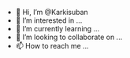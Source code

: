 - 👋 Hi, I’m @Karkisuban
- 👀 I’m interested in ...
- 🌱 I’m currently learning ...
- 💞️ I’m looking to collaborate on ...
- 📫 How to reach me ...

<!---
Karkisuban/Karkisuban is a ✨ special ✨ repository because its `README.md` (this file) appears on your GitHub profile.
You can click the Preview link to take a look at your changes.
--->
